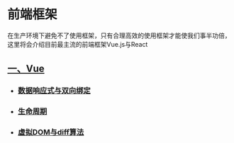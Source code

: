 # 前端框架

在生产环境下避免不了使用框架，只有合理高效的使用框架才能使我们事半功倍，这里将会介绍目前最主流的前端框架Vue.js与React

## [一、Vue](../../vue/)

- ### [数据响应式与双向绑定](../../vue/response.html)

- ### [生命周期](../../vue/live.html)

- ### [虚拟DOM与diff算法](../../vue/VDOM.html)